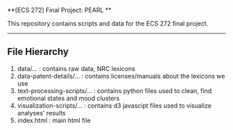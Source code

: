 **[ECS 272] Final Project: PEARL **

This repository contains scripts and data for the ECS 272 final project. 

---

## File Hierarchy

1. data/... : contains raw data, NRC lexicons
2. data-patent-details/... : contains licenses/manuals about the lexicons we use
3. text-processing-scripts/... : contains python files used to clean, find emotional states and mood clusters 
4. visualization-scripts/... : contains d3 javascipt files used to visualize analyses' results
5. index.html : main html file


